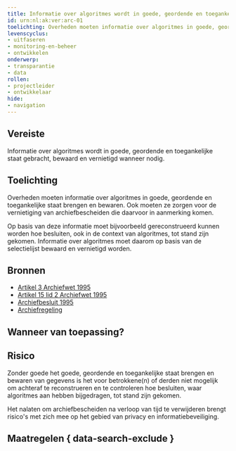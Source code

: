 ```yaml
---
title: Informatie over algoritmes wordt in goede, geordende en toegankelijke staat gebracht, bewaard en vernietigd wanneer nodig.
id: urn:nl:ak:ver:arc-01
toelichting: Overheden moeten informatie over algoritmes in goede, geordende en toegankelijke staat brengen en bewaren. Ook moeten ze zorgen voor de vernietiging van archiefbescheiden die daarvoor in aanmerking komen. 
levenscyclus: 
- uitfaseren
- monitoring-en-beheer
- ontwikkelen
onderwerp:
- transparantie
- data
rollen:
- projectleider
- ontwikkelaar
hide:
- navigation
---
```


<!-- tags -->
## Vereiste

Informatie over algoritmes wordt in goede, geordende en toegankelijke staat gebracht, bewaard en vernietigd wanneer nodig. 

## Toelichting 

Overheden moeten informatie over algoritmes in goede, geordende en toegankelijke staat brengen en bewaren. Ook moeten ze zorgen voor de vernietiging van archiefbescheiden die daarvoor in aanmerking komen. 

Op basis van deze informatie moet bijvoorbeeld gereconstrueerd kunnen worden hoe besluiten, ook in de context van algoritmes, tot stand zijn gekomen. Informatie over algoritmes moet daarom op basis van de selectielijst bewaard en vernietigd worden.

## Bronnen 

- [Artikel 3 Archiefwet 1995](https://wetten.overheid.nl/jci1.3:c:BWBR0007376&hoofdstuk=II&artikel=3&z=2022-05-01&g=2022-05-01) 
- [Artikel 15 lid 2 Archiefwet 1995](https://wetten.overheid.nl/jci1.3:c:BWBR0007376&hoofdstuk=II&artikel=15&z=2022-05-01&g=2022-05-01) 
- [Archiefbesluit 1995](https://wetten.overheid.nl/jci1.3:c:BWBR0007748&z=2020-01-01&g=2020-01-01)
- [Archiefregeling](https://wetten.overheid.nl/jci1.3:c:BWBR0027041&z=2014-01-01&g=2014-01-01)

## Wanneer van toepassing? 
<!-- tags-ai-act --> 

## Risico 

Zonder goede het goede, geordende en toegankelijke staat brengen en bewaren van gegevens is het voor betrokkene(n) of derden niet mogelijk om achteraf te reconstrueren en te controleren hoe besluiten, waar algoritmes aan hebben bijgedragen, tot stand zijn gekomen.

Het nalaten om archiefbescheiden na verloop van tijd te verwijderen brengt risico's met zich mee op het gebied van privacy en informatiebeveiliging.

## Maatregelen { data-search-exclude } 

<!-- list_maatregelen vereiste/arc-01-archiefwet no-search no-onderwerp no-rol no-levenscyclus -->
